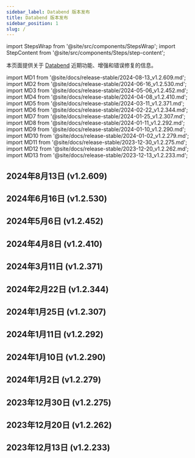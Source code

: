 ```yaml
---
sidebar_label: Databend 版本发布
title: Databend 版本发布
sidebar_position: 1
slug: /
---
```


import StepsWrap from '@site/src/components/StepsWrap';
import StepContent from '@site/src/components/Steps/step-content';

本页面提供关于 <a href="https://github.com/datafuselabs/databend">Databend</a> 近期功能、增强和错误修复的信息。

import MD1 from '@site/docs/release-stable/2024-08-13_v1.2.609.md';
import MD2 from '@site/docs/release-stable/2024-06-16_v1.2.530.md';
import MD3 from '@site/docs/release-stable/2024-05-06_v1.2.452.md';
import MD4 from '@site/docs/release-stable/2024-04-08_v1.2.410.md';
import MD5 from '@site/docs/release-stable/2024-03-11_v1.2.371.md';
import MD6 from '@site/docs/release-stable/2024-02-22_v1.2.344.md';
import MD7 from '@site/docs/release-stable/2024-01-25_v1.2.307.md';
import MD8 from '@site/docs/release-stable/2024-01-11_v1.2.292.md';
import MD9 from '@site/docs/release-stable/2024-01-10_v1.2.290.md';
import MD10 from '@site/docs/release-stable/2024-01-02_v1.2.279.md';
import MD11 from '@site/docs/release-stable/2023-12-30_v1.2.275.md';
import MD12 from '@site/docs/release-stable/2023-12-20_v1.2.262.md';
import MD13 from '@site/docs/release-stable/2023-12-13_v1.2.233.md';

<StepsWrap> 

<StepContent outLink="https://github.com/datafuselabs/databend/releases/tag/v1.2.609" number="-1">

## 2024年8月13日 (v1.2.609)

<MD1 />

</StepContent>

<StepContent outLink="https://github.com/datafuselabs/databend/releases/tag/v1.2.530" number="">

## 2024年6月16日 (v1.2.530)

<MD2 />

</StepContent>

<StepContent outLink="https://github.com/datafuselabs/databend/releases/tag/v1.2.452" number="">

## 2024年5月6日 (v1.2.452)

<MD3 />

</StepContent>

<StepContent outLink="https://github.com/datafuselabs/databend/releases/tag/v1.2.410" number="">

## 2024年4月8日 (v1.2.410)

<MD4 />

</StepContent>

<StepContent outLink="https://github.com/datafuselabs/databend/releases/tag/v1.2.371" number="">

## 2024年3月11日 (v1.2.371)

<MD5 />

</StepContent>

<StepContent outLink="https://github.com/datafuselabs/databend/releases/tag/v1.2.344" number="">

## 2024年2月22日 (v1.2.344)

<MD6 />

</StepContent>

<StepContent outLink="https://github.com/datafuselabs/databend/releases/tag/v1.2.307" number="">

## 2024年1月25日 (v1.2.307)

<MD7 />

</StepContent>

<StepContent outLink="https://github.com/datafuselabs/databend/releases/tag/v1.2.292" number="">

## 2024年1月11日 (v1.2.292)

<MD8 />

</StepContent>

<StepContent outLink="https://github.com/datafuselabs/databend/releases/tag/v1.2.290" number="">

## 2024年1月10日 (v1.2.290)

<MD9 />

</StepContent>

<StepContent outLink="https://github.com/datafuselabs/databend/releases/tag/v1.2.279" number="">

## 2024年1月2日 (v1.2.279)

<MD10 />

</StepContent>

<StepContent outLink="https://github.com/datafuselabs/databend/releases/tag/v1.2.275" number="">

## 2023年12月30日 (v1.2.275)

<MD11 />

</StepContent>

<StepContent outLink="https://github.com/datafuselabs/databend/releases/tag/v1.2.262" number="">

## 2023年12月20日 (v1.2.262)

<MD12 />

</StepContent>

<StepContent outLink="https://github.com/datafuselabs/databend/releases/tag/v1.2.233" number="">

## 2023年12月13日 (v1.2.233)

<MD13 />

</StepContent>

</StepsWrap>